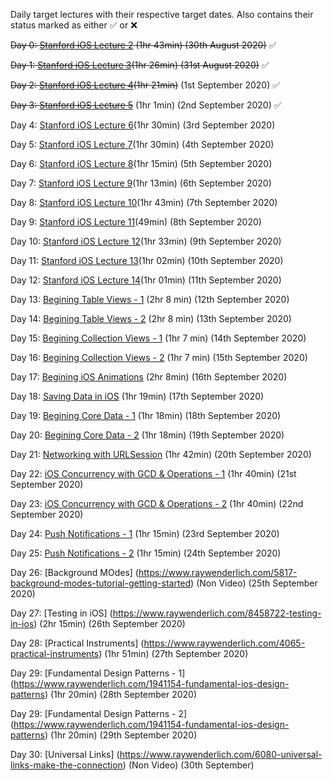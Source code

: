 
Daily target lectures with their respective target dates. Also contains their status marked as either :white_check_mark: or :x:

~~Day 0: [Stanford iOS Lecture 2](https://www.youtube.com/watch?v=4GjXq2Sr55Q&t=2196s) (1hr 43min) (30th August 2020)~~ :white_check_mark:

~~Day 1: [Stanford iOS Lecture 3](https://www.youtube.com/watch?v=SIYdYpPXil4&t=4s)(1hr 26min) (31st August 2020)~~ :white_check_mark:

~~Day 2: [Stanford iOS Lecture 4](https://www.youtube.com/watch?v=eHEeWzFP6O4)(1hr 21min)~~ (1st September 2020) :white_check_mark:

~~Day 3: [Stanford iOS Lecture 5](https://www.youtube.com/watch?v=oDKDGCRdSHc)~~ (1hr 1min) (2nd September 2020) :white_check_mark:

Day 4: [Stanford iOS Lecture 6](https://www.youtube.com/watch?v=3krC2c56ceQ)(1hr 30min) (3rd September 2020)

Day 5: [Stanford iOS Lecture 7](https://www.youtube.com/watch?v=tmx-OwkBWxA)(1hr 30min) (4th September 2020)

Day 6: [Stanford iOS Lecture 8](https://www.youtube.com/watch?v=mz-rNLWJ0bk&list=PLpGHT1n4-mAtTj9oywMWoBx0dCGd51_yG&index=8)(1hr 15min) (5th September 2020)

Day 7: [Stanford iOS Lecture 9](https://www.youtube.com/watch?v=0i152oA3T3s&list=PLpGHT1n4-mAtTj9oywMWoBx0dCGd51_yG&index=7)(1hr 13min) (6th September 2020)

Day 8: [Stanford iOS Lecture 10](https://www.youtube.com/watch?v=CKexGQuIO7E&list=PLpGHT1n4-mAtTj9oywMWoBx0dCGd51_yG&index=6)(1hr 43min) (7th September 2020)

Day 9: [Stanford iOS Lecture 11](https://www.youtube.com/watch?v=fCfC6m7XUew&list=PLpGHT1n4-mAtTj9oywMWoBx0dCGd51_yG&index=3)(49min) (8th September 2020)

Day 10: [Stanford iOS Lecture 12](https://www.youtube.com/watch?v=yOhyOpXvaec&list=PLpGHT1n4-mAtTj9oywMWoBx0dCGd51_yG&index=1)(1hr 33min) (9th September 2020)

Day 11: [Stanford iOS Lecture 13](https://www.youtube.com/watch?v=fTNPRhGGP-0&list=PLpGHT1n4-mAtTj9oywMWoBx0dCGd51_yG&index=2)(1hr 02min) (10th September 2020)

Day 12: [Stanford iOS Lecture 14](https://www.youtube.com/watch?v=GRX5Dha_Clw&list=PLpGHT1n4-mAtTj9oywMWoBx0dCGd51_yG&index=4)(1hr 01min) (11th September 2020)

Day 13: [Begining Table Views - 1](https://www.raywenderlich.com/5995-beginning-table-views) (2hr 8 min) (12th September 2020)

Day 14: [Begining Table Views - 2](https://www.raywenderlich.com/5995-beginning-table-views) (2hr 8 min) (13th September 2020)

Day 15: [Begining Collection Views - 1](https://www.raywenderlich.com/6308-beginning-collection-views) (1hr 7 min) (14th September 2020)

Day 16: [Begining Collection Views - 2](https://www.raywenderlich.com/6308-beginning-collection-views) (1hr 7 min) (15th September 2020)

Day 17: [Begining iOS Animations](https://www.raywenderlich.com/10523008-beginning-ios-animations) (2hr 8min) (16th September 2020)

Day 18: [Saving Data in iOS](https://www.raywenderlich.com/6307-saving-data-in-ios) (1hr 19min) (17th September 2020)

Day 19: [Begining Core Data - 1](https://www.raywenderlich.com/10794954-beginning-core-data) (1hr 18min) (18th September 2020)

Day 20: [Begining Core Data - 2](https://www.raywenderlich.com/10794954-beginning-core-data) (1hr 18min) (19th September 2020)

Day 21: [Networking with URLSession](https://www.raywenderlich.com/7476-networking-with-urlsession) (1hr 42min) (20th September 2020)

Day 22: [iOS Concurrency with GCD & Operations - 1](https://www.raywenderlich.com/9461083-ios-concurrency-with-gcd-and-operations) (1hr 40min) (21st September 2020)

Day 23: [iOS Concurrency with GCD & Operations - 2](https://www.raywenderlich.com/9461083-ios-concurrency-with-gcd-and-operations) (1hr 40min) (22nd September 2020)

Day 24: [Push Notifications - 1](https://www.raywenderlich.com/1258151-push-notifications) (1hr 15min) (23rd September 2020)

Day 25: [Push Notifications - 2](https://www.raywenderlich.com/1258151-push-notifications) (1hr 15min) (24th September 2020)

Day 26: [Background MOdes] (https://www.raywenderlich.com/5817-background-modes-tutorial-getting-started) (Non Video) (25th September 2020)

Day 27: [Testing in iOS] (https://www.raywenderlich.com/8458722-testing-in-ios) (2hr 15min) (26th September 2020)

Day 28: [Practical Instruments] (https://www.raywenderlich.com/4065-practical-instruments) (1hr 51min) (27th September 2020)

Day 29: [Fundamental Design Patterns - 1] (https://www.raywenderlich.com/1941154-fundamental-ios-design-patterns) (1hr 20min) (28th September 2020)

Day 29: [Fundamental Design Patterns - 2] (https://www.raywenderlich.com/1941154-fundamental-ios-design-patterns) (1hr 20min) (29th September 2020)

Day 30: [Universal Links] (https://www.raywenderlich.com/6080-universal-links-make-the-connection) (Non Video) (30th September)
